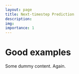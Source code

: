 ```yaml
---
layout: page
title: Next-timestep Prediction
description:
img:
importance: 1
---
```


# Good examples

Some dummy content. Again.